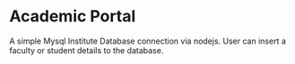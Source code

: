 # Academic Portal

A simple Mysql Institute Database connection via nodejs.
User can insert a faculty or student details to the database.
